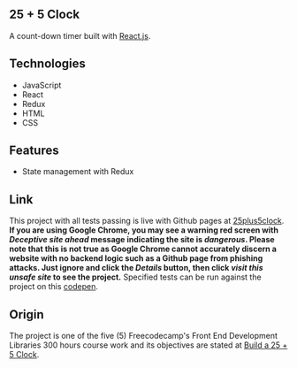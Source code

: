 ## 25 + 5 Clock

A count-down timer built with [React.js](https://reactjs.org).

## Technologies

- JavaScript
- React
- Redux
- HTML
- CSS

## Features

- State management with Redux

## Link

This project with all tests passing is live with Github pages at [25plus5clock](https://niranad.github.io/25plus5clock). **If you are using Google Chrome, you may see a warning red screen with _Deceptive site ahead_ message indicating the site is _dangerous_. Please note that this is not true as Google Chrome cannot accurately discern a website with no backend logic such as a Github page from phishing attacks. Just ignore and click the _Details_ button, then click _visit this unsafe site_ to see the project.** Specified tests can be run against the project on this [codepen](https://codepen.io/niranad/full/gOvVooB).

## Origin

The project is one of the five (5) Freecodecamp's Front End Development Libraries 300 hours course work and its objectives are stated at [Build a 25 + 5 Clock](https://www.freecodecamp.org/learn/front-end-development-libraries/front-end-development-libraries-projects/build-a-25--5-clock).
